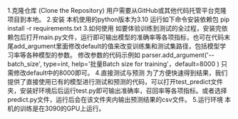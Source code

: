 1.克隆仓库 (Clone the Repository)
用户需要从GitHub或其他代码托管平台克隆项目到本地。
2.安装
本机使用的python版本为3.10
运行如下命令安装依赖包
pip install -r requirements.txt
3.如何使用
如要体验训练到测试的全过程，安装完依赖包后打开main.py文件，运行即可输出模型的准确率等各项指标，也可在代码末尾add_argument里面修改default的值来改变训练集和测试集路径，包括模型学习率等各种模型的参数。
修改参数的代码示例如
parser.add_argument('--batch_size', type=int, help='批量Batch size for training'，default=8000 )
只需修改default中的8000即可。
4.直接测试与预测
为了方便快速得到结果，我们提供了直接使用已有的模型进行测试和预测的代码，可以打开test_predict文件夹，安装好环境后后运行test.py即可输出准确率，召回率等各项指标。或者选择predict.py文件，运行后会在该文件夹内输出预测结果的csv文件。
5.运行环境
本机的训练是在3090的GPU上运行。